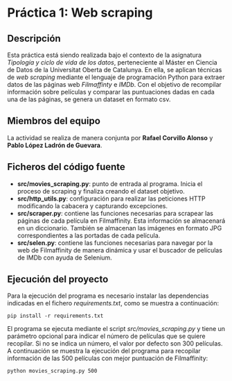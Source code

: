 # Práctica 1: Web scraping

## Descripción

Esta práctica está siendo realizada bajo el contexto de la asignatura _Tipología y ciclo de vida de los datos_, perteneciente al Máster en Ciencia de Datos de la Universitat Oberta de Catalunya. En ella, se aplican técnicas de _web scraping_ mediante el lenguaje de programación Python para extraer datos de las páginas web _Filmaffinty_ e _IMDb_. Con el objetivo de recompilar información sobre películas y comparar las puntuaciones dadas en cada una de las páginas, se genera un dataset en formato csv.

## Miembros del equipo

La actividad se realiza de manera conjunta por **Rafael Corvillo Alonso** y **Pablo López Ladrón de Guevara**.

## Ficheros del código fuente

* **src/movies_scraping.py**: punto de entrada al programa. Inicia el proceso de scraping y finaliza creando el dataset objetivo.
* **src/http_utils.py**: configuración para realizar las peticiones HTTP modificando la cabacera y capturando excepciones.
* **src/scraper.py**: contiene las funciones necesarias para scrapear las páginas de cada película en Filmaffinity. Esta información se almacenará en un diccionario. También se almacenan las imágenes en formato JPG correspondientes a las portadas de cada película. 
* **src/selen.py**: contiene las funciones necesarias para navegar por la web de Filmaffinity de manera dinámica y usar el buscador de películas de IMDb con ayuda de Selenium.

## Ejecución del proyecto

Para la ejecución del programa es necesario instalar las dependencias indicadas en el fichero _requirements.txt_, como se muestra a continuación:

```
pip install -r requirements.txt
```

El programa se ejecuta mediante el script _src/movies_scraping.py_ y tiene un parámetro opcional para indicar el número de películas que se quiere recopilar. Si no se indica un número, el valor por defecto son 300 películas. A continuación se muestra la ejecución del programa para recopilar información de las 500 películas con mejor puntuación de Filmaffinity:

```
python movies_scraping.py 500
```
